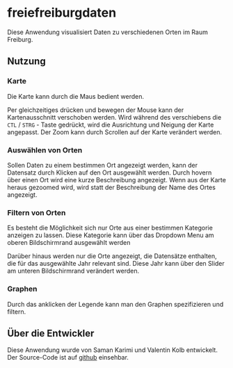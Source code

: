 # freiefreiburgdaten

Diese Anwendung visualisiert Daten zu verschiedenen Orten im Raum Freiburg.

## Nutzung

### Karte

Die Karte kann durch die Maus bedient werden.

Per gleichzeitiges drücken und bewegen der Mouse kann der Kartenausschnitt verschoben werden.
Wird während des verschiebens die `CTL` / `STRG` - Taste gedrückt, wird die Ausrichtung und Neigung der Karte angepasst. 
Der Zoom kann durch Scrollen auf der Karte verändert werden.

### Auswählen von Orten

Sollen Daten zu einem bestimmen Ort angezeigt werden, kann der Datensatz durch Klicken auf den Ort ausgewählt werden.
Durch hovern über einen Ort wird eine kurze Beschreibung angezeigt. Wenn aus der Karte heraus gezoomed wird,
wird statt der Beschreibung der Name des Ortes angezeigt.

### Filtern von Orten

Es besteht die Möglichkeit sich nur Orte aus einer bestimmen Kategorie anzeigen zu lassen.
Diese Kategorie kann über das Dropdown Menu am oberen Bildschirmrand ausgewählt werden

Darüber hinaus werden nur die Orte angezeigt, die Datensätze enthalten, die für das ausgewählte Jahr relevant sind.
Diese Jahr kann über den Slider am unteren Bildschirmrand verändert werden.

### Graphen

Durch das anklicken der Legende kann man den Graphen spezifizieren und filtern.

## Über die Entwickler

Diese Anwendung wurde von Saman Karimi und Valentin Kolb entwickelt.
Der Source-Code ist auf [github](https://github.com/ValentinKolb/freiefreiburgdaten) einsehbar.